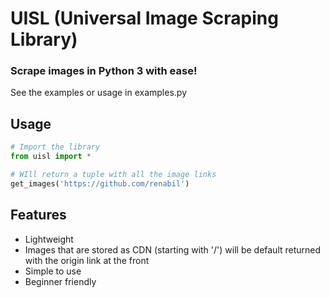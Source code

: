 # UISL (Universal Image Scraping Library)
### Scrape images in Python 3 with ease!

See the examples or usage in examples.py

## Usage
```python
# Import the library
from uisl import *

# WIll return a tuple with all the image links
get_images('https://github.com/renabil')
```

## Features
-   Lightweight
-   Images that are stored as CDN (starting with '/') will be default returned with the origin link at the front
-   Simple to use
-   Beginner friendly